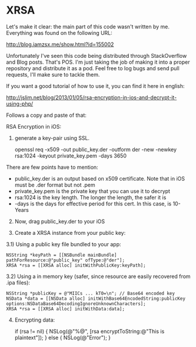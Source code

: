 XRSA
==========

Let's make it clear: the main part of this code wasn't written by me. Everything was found on the following URL:

http://blog.iamzsx.me/show.html?id=155002

Unfortunately I've seen this code being distributed through StackOverflow and Blog posts. That's POS. I'm just
taking the job of making it into a proper repository and distribute it as a pod. Feel free to log bugs and
send pull requests, I'll make sure to tackle them.

If you want a good tutorial of how to use it, you can find it here in english:

http://jslim.net/blog/2013/01/05/rsa-encryption-in-ios-and-decrypt-it-using-php/

Follows a copy and paste of that:

RSA Encryption in iOS:

1) generate a key-pair using SSL.

    openssl req -x509 -out public_key.der -outform der -new -newkey rsa:1024 -keyout private_key.pem -days 3650

There are few points have to mention:

* public_key.der is an output based on x509 certificate. Note that in iOS must be .der format but not .pem
* private_key.pem is the private key that you can use it to decrypt
* rsa:1024 is the key length. The longer the length, the safer it is
* -days is the days for effective period for this cert. In this case, is 10-Years

2) Now, drag public_key.der to your iOS

3) Create a XRSA instance from your public key:

3.1) Using a public key file bundled to your app:

    NSString *keyPath = [[NSBundle mainBundle] pathForResource:@"public_key" ofType:@"der"];
    XRSA *rsa = [[XRSA alloc] initWithPublicKey:keyPath];

3.2) Using a in memory key (safer, since resource are easily recovered from .ipa files):

    NSString *publicKey = @"MIICs ... kT0=\n"; // Base64 encoded key
    NSData *data = [[NSData alloc] initWithBase64EncodedString:publicKey options:NSDataBase64DecodingIgnoreUnknownCharacters];
    XRSA *rsa = [[XRSA alloc] initWithData:data];

4) Encrypting data:

    if (rsa != nil) {
        NSLog(@"%@", [rsa encryptToString:@"This is plaintext"]);
    } else {
        NSLog(@"Error");
    }

